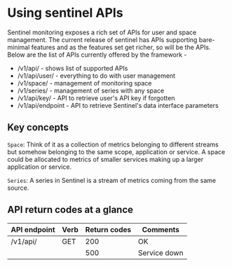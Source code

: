 # Using sentinel APIs

Sentinel monitoring exposes a rich set of APIs for user and space management. The current release of sentinel has APIs supporting bare-minimal features and as the features set get richer, so will be the APIs. Below are the list of APIs currently offered by the framework -

* /v1/api/ - shows list of supported APIs
* /v1/api/user/ - everything to do with user management
* /v1/space/ - management of monitoring space
* /v1/series/ - management of series with any space
* /v1/api/key/ - API to retrieve user's API key if forgotten
* /v1/api/endpoint - API to retrieve Sentinel's data interface parameters

## Key concepts

`Space`: Think of it as a collection of metrics belonging to different streams but somehow belonging to the same scope, application or service. A space could be allocated to metrics of smaller services making up a larger application or service.

`Series`: A series in Sentinel is a stream of metrics coming from the same source.

## API return codes at a glance

API endpoint | Verb | Return codes | Comments
-------------|------|--------------|---------
/v1/api/     | GET  | 200          | OK
             |      | 500          | Service down